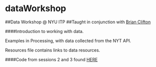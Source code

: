 dataWorkshop
============
##Data Workshop @ NYU ITP
##Taught in conjunction with [Brian Clifton](http://www.gihub.com/bclifton)

####Introduction to working with data.

Examples in Processing, with data collected from the NYT API.

Resources file contains links to data resources.

####Code from sessions 2 and 3 found [HERE](https://github.com/bclifton/data_workshop_2014)
